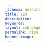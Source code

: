 ```yaml
---
_schema: default
title: IZU
description:
keywords:
layout: sub-page
permalink: /izu
banner-image:
---
```

